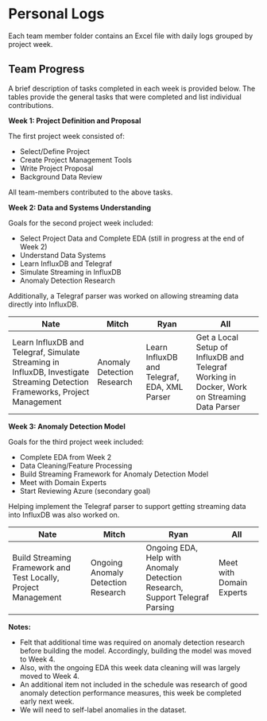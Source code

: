 # Personal Logs

Each team member folder contains an Excel file with daily logs grouped by project week.

## Team Progress

A brief description of tasks completed in each week is provided below. The tables provide the general tasks that were completed and list individual contributions.

**Week 1: Project Definition and Proposal**

The first project week consisted of:

- Select/Define Project
- Create Project Management Tools
- Write Project Proposal
- Background Data Review

All team-members contributed to the above tasks.

**Week 2: Data and Systems Understanding**

Goals for the second project week included:

- Select Project Data and Complete EDA (still in progress at the end of Week 2)
- Understand Data Systems
- Learn InfluxDB and Telegraf
- Simulate Streaming in InfluxDB
- Anomaly Detection Research

Additionally, a Telegraf parser was worked on allowing streaming data directly into InfluxDB.

| Nate | Mitch | Ryan | All |
| --- | --- | --- | --- |
| Learn InfluxDB and Telegraf, Simulate Streaming in InfluxDB, Investigate Streaming Detection Frameworks, Project Management | Anomaly Detection Research | Learn InfluxDB and Telegraf, EDA, XML Parser | Get a Local Setup of InfluxDB and Telegraf Working in Docker, Work on Streaming Data Parser |

**Week 3: Anomaly Detection Model**

Goals for the third project week included:

- Complete EDA from Week 2
- Data Cleaning/Feature Processing
- Build Streaming Framework for Anomaly Detection Model
- Meet with Domain Experts
- Start Reviewing Azure (secondary goal)

Helping implement the Telegraf parser to support getting streaming data into InfluxDB was also worked on.

| Nate | Mitch | Ryan | All |
| --- | --- | --- | --- |
| Build Streaming Framework and Test Locally, Project Management | Ongoing Anomaly Detection Research | Ongoing EDA, Help with Anomaly Detection Research, Support Telegraf Parsing | Meet with Domain Experts |

**Notes:** 

- Felt that additional time was required on anomaly detection research before building the model. Accordingly, building the model was moved to Week 4.
- Also, with the ongoing EDA this week data cleaning will was largely moved to Week 4.
- An additional item not included in the schedule was research of good anomaly detection performance measures, this week be completed early next week.
- We will need to self-label anomalies in the dataset.